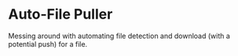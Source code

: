 Auto-File Puller
================
Messing around with automating file detection and download (with a potential push) for a file.
